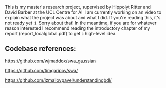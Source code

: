 This is my master's research project, supervised by Hippolyt Ritter and David Barber at the UCL Centre for AI. I am currently working on an video to explain what the project was about and what I did. If you're reading this, it's not ready yet :(. Sorry about that! In the meantime, if you are for whatever reason interested I recommend reading the introductory chapter of my report (report_localglobal.pdf) to get a high-level idea. 

## Codebase references:

https://github.com/wjmaddox/swa_gaussian 

https://github.com/timgaripov/swa/

https://github.com/izmailovpavel/understandingbdl/
